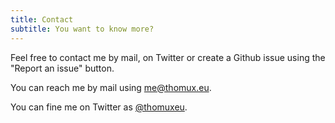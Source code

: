 ```yaml
---
title: Contact
subtitle: You want to know more?
---
```

Feel free to contact me by mail, on Twitter or create a Github issue using the "Report an issue" button.

You can reach me by mail using [me@thomux.eu](mailto:me@thomux.eu).

You can fine me on Twitter as [@thomuxeu](https://twitter.com/thomuxeu).
